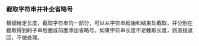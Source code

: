 ### 截取字符串并补全省略号
根据给定长度，截取字符串的一部分，可以从字符串起始和结束处截取，并分别在截取得到的子串后面或前面添加省略号。如果字符串长度不足截取长度，则直接返回，不做处理。

```javascript Vue.filter('subtext', function (value, length) {     var arr = value.split('');      if (Math.abs(length) < arr.length) {         if (length >= 0) {             return arr.slice(0, length).join('') + '...';         } else {             return '...' + arr.slice(length).join('')         }     }      return value; });
```




